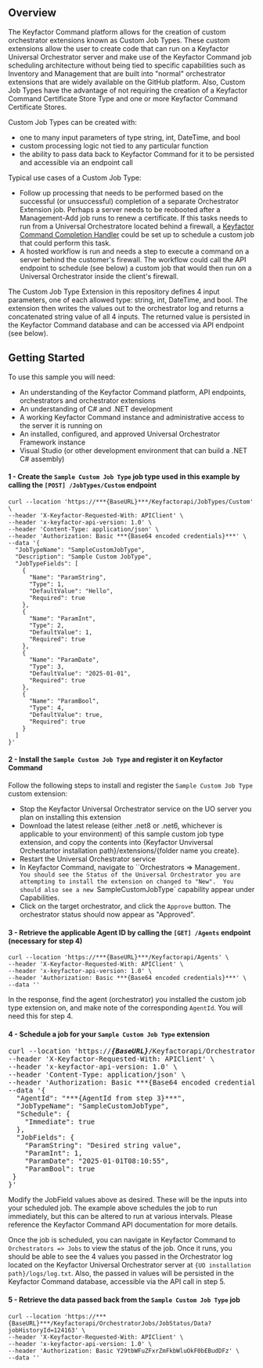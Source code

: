 ## Overview

The Keyfactor Command platform allows for the creation of custom orchestrator extensions known as Custom Job Types.  These custom extensions allow the user to create code that can run on a Keyfactor Universal Orchestrator server and make use of the Keyfactor Command job scheduling architecture without being tied to specific capabilities such as Inventory and Management that are built into "normal" orchestrator extensions that are widely available on the GitHub platform.  Also, Custom Job Types have the advantage of not requiring the creation of a Keyfactor Command Certificate Store Type and one or more Keyfactor Command Certificate Stores.

Custom Job Types can be created with:
- one to many input parameters of type string, int, DateTime, and bool
- custom processing logic not tied to any particular function
- the ability to pass data back to Keyfactor Command for it to be persisted and accessible via an endpoint call

Typical use cases of a Custom Job Type:
- Follow up processing that needs to be performed based on the successful (or unsuccessful) completion of a separate Orchestrator Extension job.  Perhaps a server needs to be reobooted after a Management-Add job runs to renew a certificate.  If this tasks needs to run from a Universal Orchestratore located behind a firewall, a [Keyfactor Command Completion Handler](https://github.com/Keyfactor/keyfactor-sample-jobcompletionhandler) could be set up to schedule a custom job that could perform this task.
- A hosted workflow is run and needs a step to execute a command on a server behind the customer's firewall.  The workflow could call the API endpoint to schedule (see below) a custom job that would then run on a Universal Orchestrator inside the client's firewall.


The Custom Job Type Extension in this repository defines 4 input parameters, one of each allowed type: string, int, DateTime, and bool.  The extension then writes the values out to the orchestrator log and returns a concatenated string value of all 4 inputs.  The returned value is persisted in the Keyfactor Command database and can be accessed via API endpoint (see below).


## Getting Started

To use this sample you will need:
- An understanding of the Keyfactor Command platform, API endpoints, orchestrators and orchestrator extensions
- An understanding of C# and .NET development
- A working Keyfactor Command instance and administrative access to the server it is running on
- An installed, configured, and approved Universal Orchestrator Framework instance
- Visual Studio (or other development environment that can build a .NET C# assembly)

#### 1 - Create the `Sample Custom Job Type` job type used in this example by calling the `[POST] /JobTypes/Custom` endpoint
````
curl --location 'https://***{BaseURL}***/Keyfactorapi/JobTypes/Custom' \
--header 'X-Keyfactor-Requested-With: APIClient' \
--header 'x-keyfactor-api-version: 1.0' \
--header 'Content-Type: application/json' \
--header 'Authorization: Basic ***{Base64 encoded credentials}***' \
--data '{
  "JobTypeName": "SampleCustomJobType",
  "Description": "Sample Custom JobType",
  "JobTypeFields": [
    {
      "Name": "ParamString",
      "Type": 1,
      "DefaultValue": "Hello",
      "Required": true
    },
    {
      "Name": "ParamInt",
      "Type": 2,
      "DefaultValue": 1,
      "Required": true
    }, 
    {
      "Name": "ParamDate",
      "Type": 3,
      "DefaultValue": "2025-01-01",
      "Required": true
    }, 
    {
      "Name": "ParamBool",
      "Type": 4,
      "DefaultValue": true,
      "Required": true
    }
  ]
}'
````

#### 2 - Install the `Sample Custom Job Type` and register it on Keyfactor Command
Follow the following steps to install and register the `Sample Custom Job Type` custom extension:
- Stop the Keyfactor Universal Orchestrator service on the UO server you plan on installing this extension
- Download the latest release (either .net8 or .net6, whichever is applicable to your environment) of this sample custom job type extension, and copy the contents into {Keyfactor Unviversal Orchestartor installation path}/extensions/{folder name you create}.
- Restart the Universal Orchestrator service
- In Keyfactor Command, navigate to ``Orchestrators => Management`.  You should see the Status of the Universal Orchestrator you are attempting to install the extension on changed to "New".  You should also see a new `SampleCustomJobType` capability appear under Capabilities.
- Click on the target orchestrator, and click the `Approve` button.  The orchestrator status should now appear as "Approved".


#### 3 - Retrieve the applicable Agent ID by calling the `[GET] /Agents` endpoint (necessary for step 4)
````
curl --location 'https://***{BaseURL}***/Keyfactorapi/Agents' \
--header 'X-Keyfactor-Requested-With: APIClient' \
--header 'x-keyfactor-api-version: 1.0' \
--header 'Authorization: Basic ***{Base64 encoded credentials}***' \
--data ''
````

In the response, find the agent (orchestrator) you installed the custom job type extension on, and make note of the corresponding `AgentId`.  You will need this for step 4.


#### 4 - Schedule a job for your `Sample Custom Job Type` extension
<pre>
curl --location 'https://<b><i>{BaseURL}</b></i>/Keyfactorapi/OrchestratorJobs/Custom' \
--header 'X-Keyfactor-Requested-With: APIClient' \
--header 'x-keyfactor-api-version: 1.0' \
--header 'Content-Type: application/json' \
--header 'Authorization: Basic ***{Base64 encoded credentials}***' \
--data '{
  "AgentId": "***{AgentId from step 3}***",
  "JobTypeName": "SampleCustomJobType",
  "Schedule": {
    "Immediate": true
  },
  "JobFields": {
    "ParamString": "Desired string value",
    "ParamInt": 1,
    "ParamDate": "2025-01-01T08:10:55",
    "ParamBool": true
 }
}'
</pre>

 Modify the JobField values above as desired.  These will be the inputs into your scheduled job.  The example above schedules the job to run immediately, but this can be altered to run at various intervals.  Please reference the Keyfactor Command API documentation for more details.

 Once the job is scheduled, you can navigate in Keyfactor Command to `Orchestrators => Jobs` to view the status of the job.  Once it runs, you should be able to see the 4 values you passed in the Orchestrator log located on the Keyfactor Universal Orchestrator server at `{UO installation path}/logs/log.txt`.  Also, the passed in values will be persisted in the Keyfactor Command database, accessible via the API call in step 5.


 #### 5 - Retrieve the data passed back from the `Sample Custom Job Type` job
 ````
 curl --location 'https://***{BaseURL}***/Keyfactorapi/OrchestratorJobs/JobStatus/Data?jobHistoryId=124163' \
--header 'X-Keyfactor-Requested-With: APIClient' \
--header 'x-keyfactor-api-version: 1.0' \
--header 'Authorization: Basic Y29tbWFuZFxrZmFkbWluOkF0bEBudDFz' \
--data ''
````